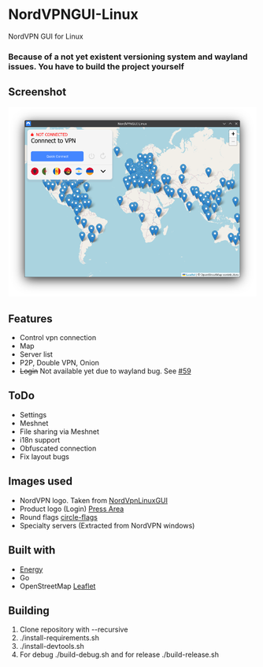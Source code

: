 
# NordVPNGUI-Linux

NordVPN GUI for Linux

### Because of a not yet existent versioning system and wayland issues. You have to build the project yourself

## Screenshot

![Screenshot](./screenshot.png)
## Features

- Control vpn connection
- Map
- Server list
- P2P, Double VPN, Onion
- ~~Login~~ Not available yet due to wayland bug. See [#59](https://github.com/energye/energy/issues/59)
## ToDo

- Settings
- Meshnet
- File sharing via Meshnet
- i18n support
- Obfuscated connection
- Fix layout bugs
## Images used

- NordVPN logo. Taken from [NordVpnLinuxGUI](https://github.com/GoBig87/NordVpnLinuxGUI/blob/main/icon.jpg)
- Product logo (Login) [Press Area](https://nordvpn.com/de/press-area/)
- Round flags [circle-flags](https://github.com/HatScripts/circle-flags)
- Specialty servers (Extracted from NordVPN windows)
## Built with

- [Energy](https://github.com/energye/energy)
- Go
- OpenStreetMap [Leaflet](https://leafletjs.com/)

## Building

1. Clone repository with --recursive
2. ./install-requirements.sh
3. ./install-devtools.sh
4. For debug ./build-debug.sh and for release ./build-release.sh